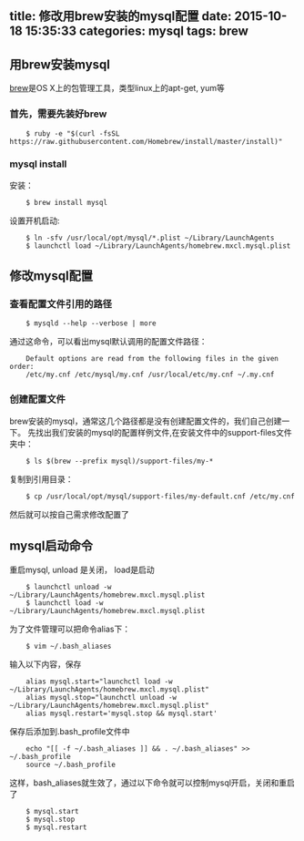 title: 修改用brew安装的mysql配置
date: 2015-10-18 15:35:33
categories: mysql
tags: brew
---

## 用brew安装mysql

[brew](http://brew.sh/)是OS X上的包管理工具，类型linux上的apt-get, yum等

### 首先，需要先装好brew

```
	$ ruby -e "$(curl -fsSL https://raw.githubusercontent.com/Homebrew/install/master/install)"
```
### mysql install

安装：

```
	$ brew install mysql
```

设置开机启动:
 
```
 	$ ln -sfv /usr/local/opt/mysql/*.plist ~/Library/LaunchAgents
 	$ launchctl load ~/Library/LaunchAgents/homebrew.mxcl.mysql.plist
```
 
## 修改mysql配置  
 
### 查看配置文件引用的路径
 
```
	$ mysqld --help --verbose | more
```
 
通过这命令，可以看出mysql默认调用的配置文件路径：

```
	Default options are read from the following files in the given order:
	/etc/my.cnf /etc/mysql/my.cnf /usr/local/etc/my.cnf ~/.my.cnf
```

### 创建配置文件 

brew安装的mysql，通常这几个路径都是没有创建配置文件的，我们自己创建一下。
先找出我们安装的mysql的配置样例文件,在安装文件中的support-files文件夹中：  

```
	$ ls $(brew --prefix mysql)/support-files/my-*
```
   
复制到引用目录：

```
	$ cp /usr/local/opt/mysql/support-files/my-default.cnf /etc/my.cnf
```
	
然后就可以按自己需求修改配置了

## mysql启动命令

重启mysql,  unload 是关闭， load是启动

```
	$ launchctl unload -w ~/Library/LaunchAgents/homebrew.mxcl.mysql.plist
	$ launchctl load -w ~/Library/LaunchAgents/homebrew.mxcl.mysql.plist
```

为了文件管理可以把命令alias下：

```
	$ vim ~/.bash_aliases
```

输入以下内容，保存

```
	alias mysql.start="launchctl load -w ~/Library/LaunchAgents/homebrew.mxcl.mysql.plist"
	alias mysql.stop="launchctl unload -w ~/Library/LaunchAgents/homebrew.mxcl.mysql.plist"
	alias mysql.restart='mysql.stop && mysql.start'  
```

保存后添加到.bash_profile文件中

```
	echo "[[ -f ~/.bash_aliases ]] && . ~/.bash_aliases" >> ~/.bash_profile     
	source ~/.bash_profile
```

这样，bash_aliases就生效了，通过以下命令就可以控制mysql开启，关闭和重启了

```
	$ mysql.start	
	$ mysql.stop
	$ mysql.restart
```




